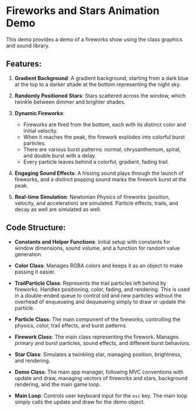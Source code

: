 # Fireworks and Stars Animation Demo

This demo provides a demo of a fireworks show using the class graphics and sound library.

## Features:

1. **Gradient Background**: A gradient background, starting from a dark blue at the top to a darker shade at the bottom representing the night sky.

2. **Randomly Positioned Stars**: Stars scattered across the window, which twinkle between dimmer and brighter shades.

3. **Dynamic Fireworks**:
   - Fireworks are fired from the bottom, each with its distinct color and initial velocity.
   - When it reaches the peak, the firework explodes into colorful burst particles.
   - There are various burst patterns: normal, chrysanthemum, spiral, and double burst with a delay.
   - Every particle leaves behind a colorful, gradient, fading trail.

4. **Engaging Sound Effects**: A hissing sound plays through the launch of fireworks, and a distinct popping sound marks the firework burst at the peak.

5. **Real-time Simulation**: Newtonian Physics of fireworks (position, velocity, and acceleration) are simulated. Particle effects, trails, and decay as well are simulated as well.

## Code Structure:

- **Constants and Helper Functions**: Initial setup with constants for window dimensions, sound volume, and a function for random value generation.

- **Color Class**: Manages RGBA colors and keeps it as an object to make passing it easier.

- **TrailParticle Class**: Represents the trail particles left behind by fireworks. Handles positioning, color, fading, and rendering. This is used in a double-ended queue to control old and new particles without the overhead of enqueueing and dequeueing simply to draw or update the particle.

- **Particle Class**: The main component of the fireworks, controlling the physics, color, trail effects, and burst patterns.

- **Firework Class**: The main class representing the firework. Manages primary and burst particles, sound effects, and different burst behaviors.

- **Star Class**: Simulates a twinkling star, managing position, brightness, and rendering.

- **Demo Class**: The main app manager, following MVC conventions with update and draw, managing vectors of fireworks and stars, background rendering, and the main game loop.

- **Main Loop**: Controls user keyboard input for the `esc` key. The main loop simply calls the update and draw for the demo object.